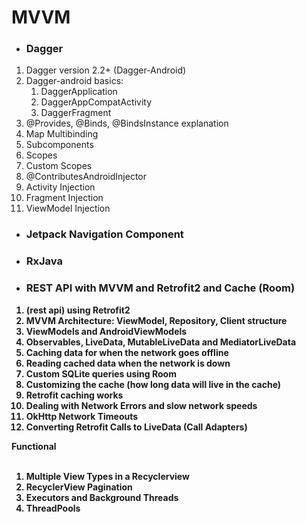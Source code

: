 # MVVM

- ### Dagger
<ol>
<li>Dagger version 2.2+ (Dagger-Android)</li>
<li>Dagger-android basics:
  <ol>
    <li>DaggerApplication</li>
    <li>DaggerAppCompatActivity </li>
    <li>DaggerFragment</li>
  </ol>
</li>
<li>@Provides, @Binds, @BindsInstance explanation</li>
<li>Map Multibinding</li>
<li>Subcomponents</li>
<li>Scopes</li>
<li>Custom Scopes</li>
<li>@ContributesAndroidInjector</li>
<li>Activity Injection</li>
<li>Fragment Injection</li>
<li>ViewModel Injection</li>
</ol>

- ### Jetpack Navigation Component

- ### RxJava

- ### <strong>REST API with <strong>MVVM and <strong>Retrofit2 and <strong>Cache (Room)

<ol>
<li>(rest api) using <strong>Retrofit2</strong></li>
<li><strong>MVVM Architecture</strong>: ViewModel, Repository, Client structure</li>
<li>ViewModels and AndroidViewModels</li> 
<li>Observables, LiveData, MutableLiveData and MediatorLiveData</li>
<li>Caching data for when the network goes offline</li>
<li>Reading cached data when the network is down</li>
<li>Custom SQLite queries using Room</li>
<li>Customizing the cache (how long data will live in the cache)</li>
<li>Retrofit caching works</li>
<li>Dealing with Network Errors and slow network speeds</li>
<li>OkHttp Network Timeouts</li>
<li>Converting Retrofit Calls to LiveData (Call Adapters)</li>
</ol>
  
<strong>Functional </strong>
<br><br>
<ol>
<li>Multiple View Types in a Recyclerview</li>
<li><strong>RecyclerView Pagination</strong></li>
<li>Executors and Background Threads</li>
<li>ThreadPools</li>
</ol>
<br>
